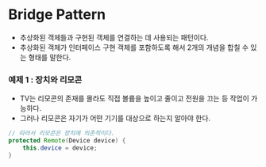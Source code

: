 # Bridge Pattern

* 추상화된 객체들과 구현된 객체를 연결하는 데 사용되는 패턴이다.
* 추상화된 객체가 인터페이스 구현 객체를 포함하도록 해서 2개의 개념을 합칠 수 있는 형태를 말한다.

### 예제 1 : 장치와 리모콘

* TV는 리모콘의 존재를 몰라도 직접 볼륨을 높이고 줄이고 전원을 끄는 등 작업이 가능하다.
* 그러나 리모콘은 자기가 어떤 기기를 대상으로 하는지 알아야 한다.

```java
// 따라서 리모콘은 장치에 의존적이다.
protected Remote(Device device) {
    this.device = device;
}
```


